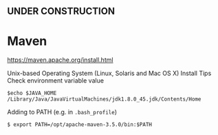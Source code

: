 

## UNDER CONSTRUCTION

# Maven


https://maven.apache.org/install.html

Unix-based Operating System (Linux, Solaris and Mac OS X) Install Tips
Check environment variable value

    $echo $JAVA_HOME
    /Library/Java/JavaVirtualMachines/jdk1.8.0_45.jdk/Contents/Home

Adding to PATH (e.g. in ```.bash_profile```)

    $ export PATH=/opt/apache-maven-3.5.0/bin:$PATH

